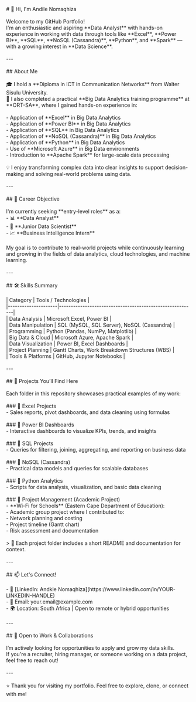 <p align="left"># 👋 Hi, I'm Andile Nomaqhiza<br><br>Welcome to my GitHub Portfolio!  <br>I'm an enthusiastic and aspiring **Data Analyst** with hands-on experience in working with data through tools like **Excel**, **Power BI**, **SQL**, **NoSQL (Cassandra)**, **Python**, and **Spark** — with a growing interest in **Data Science**.<br><br>---<br><br>## About Me<br><br>🎓 I hold a **Diploma in ICT in Communication Networks** from Walter Sisulu University.  <br>📜 I also completed a practical **Big Data Analytics training programme** at **ORT-SA**, where I gained hands-on experience in:<br><br>- Application of **Excel** in Big Data Analytics  <br>- Application of **Power BI** in Big Data Analytics  <br>- Application of **SQL** in Big Data Analytics  <br>- Application of **NoSQL (Cassandra)** in Big Data Analytics  <br>- Application of **Python** in Big Data Analytics  <br>- Use of **Microsoft Azure** in Big Data environments  <br>- Introduction to **Apache Spark** for large-scale data processing<br><br>💡 I enjoy transforming complex data into clear insights to support decision-making and solving real-world problems using data.<br><br>---<br><br>## 💼 Career Objective<br><br>I'm currently seeking **entry-level roles** as a:<br>- 📊 **Data Analyst**<br>- 🧪 **Junior Data Scientist**<br>- 📈 **Business Intelligence Intern**<br><br>My goal is to contribute to real-world projects while continuously learning and growing in the fields of data analytics, cloud technologies, and machine learning.<br><br>---<br><br>## 🛠️ Skills Summary<br><br>| Category            | Tools / Technologies                                     |<br>|---------------------|----------------------------------------------------------|<br>| Data Analysis       | Microsoft Excel, Power BI                                |<br>| Data Manipulation   | SQL (MySQL, SQL Server), NoSQL (Cassandra)               |<br>| Programming         | Python (Pandas, NumPy, Matplotlib)                       |<br>| Big Data & Cloud    | Microsoft Azure, Apache Spark                            |<br>| Data Visualization  | Power BI, Excel Dashboards                               |<br>| Project Planning    | Gantt Charts, Work Breakdown Structures (WBS)            |<br>| Tools & Platforms   | GitHub, Jupyter Notebooks                                |<br><br>---<br><br>## 📁 Projects You’ll Find Here<br><br>Each folder in this repository showcases practical examples of my work:<br><br>
### 🔹 Excel Projects<br>- Sales reports, pivot dashboards, and data cleaning using formulas<br><br>
### 🔹 Power BI Dashboards<br>- Interactive dashboards to visualize KPIs, trends, and insights<br><br>
### 🔹 SQL Projects<br>- Queries for filtering, joining, aggregating, and reporting on business data<br><br>
### 🔹 NoSQL (Cassandra)<br>- Practical data models and queries for scalable databases<br><br>
### 🔹 Python Analytics<br>- Scripts for data analysis, visualization, and basic data cleaning<br><br>
### 🔹 Project Management (Academic Project)<br>- **Wi-Fi for Schools** (Eastern Cape Department of Education):<br>  - Academic group project where I contributed to:<br>    - Network planning and costing<br>    - Project timeline (Gantt chart)<br>    - Risk assessment and documentation<br><br>> 📌 Each project folder includes a short README and documentation for context.<br><br>---<br><br>## 📫 Let's Connect!<br><br>- 🔗 [LinkedIn: Andkle Nomaqhiza](https://www.linkedin.com/in/YOUR-LINKEDIN-HANDLE)<br>- 📧 Email: your.email@example.com  <br>- 🌍 Location: South Africa | Open to remote or hybrid opportunities<br><br>---<br><br>## 🤝 Open to Work & Collaborations<br><br>I’m actively looking for opportunities to apply and grow my data skills.  <br>If you're a recruiter, hiring manager, or someone working on a data project, feel free to reach out!<br><br>---<br><br>⭐ Thank you for visiting my portfolio. Feel free to explore, clone, or connect with me!</p>

###

